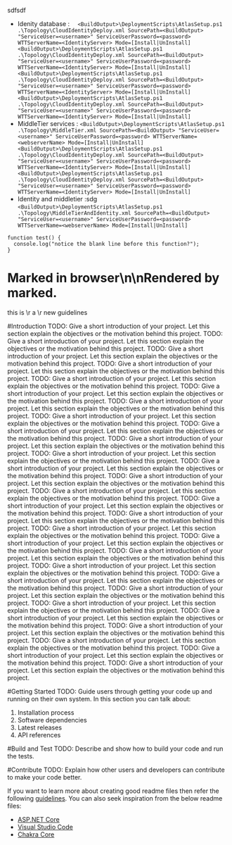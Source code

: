 sdfsdf
* Idenity database :
`  <BuildOutput>\DeploymentScripts\AtlasSetup.ps1 .\Topology\CloudIdentityDeploy.xml SourcePath=<BuildOutput> "ServiceUser=<username>" ServiceUserPassword=<password> WTTServerName=<IdentityServer> Mode=[Install|UnInstall] <BuildOutput>\DeploymentScripts\AtlasSetup.ps1 .\Topology\CloudIdentityDeploy.xml SourcePath=<BuildOutput> "ServiceUser=<username>" ServiceUserPassword=<password> WTTServerName=<IdentityServer> Mode=[Install|UnInstall] <BuildOutput>\DeploymentScripts\AtlasSetup.ps1 .\Topology\CloudIdentityDeploy.xml SourcePath=<BuildOutput> "ServiceUser=<username>" ServiceUserPassword=<password> WTTServerName=<IdentityServer> Mode=[Install|UnInstall] <BuildOutput>\DeploymentScripts\AtlasSetup.ps1 .\Topology\CloudIdentityDeploy.xml SourcePath=<BuildOutput> "ServiceUser=<username>" ServiceUserPassword=<password> WTTServerName=<IdentityServer> Mode=[Install|UnInstall]`
* MiddleTier services : 
`<BuildOutput>\DeploymentScripts\AtlasSetup.ps1 .\Topology\MiddleTier.xml SourcePath=<BuildOutput> "ServiceUser=<username>" ServiceUserPassword=<password> WTTServerName=<webserverName> Mode=[Install|UnInstall]
<BuildOutput>\DeploymentScripts\AtlasSetup.ps1 .\Topology\CloudIdentityDeploy.xml SourcePath=<BuildOutput> "ServiceUser=<username>" ServiceUserPassword=<password> WTTServerName=<IdentityServer> Mode=[Install|UnInstall]
<BuildOutput>\DeploymentScripts\AtlasSetup.ps1 .\Topology\CloudIdentityDeploy.xml SourcePath=<BuildOutput> "ServiceUser=<username>" ServiceUserPassword=<password> WTTServerName=<IdentityServer> Mode=[Install|UnInstall]`
* Identity and middletier :sdg
`<BuildOutput>\DeploymentScripts\AtlasSetup.ps1 .\Topology\MiddleTierAndIdentity.xml SourcePath=<BuildOutput> "ServiceUser=<username>" ServiceUserPassword=<password> WTTServerName=<webserverName> Mode=[Install|UnInstall]`


```
function test() {
  console.log("notice the blank line before this function?");
}
```
# Marked in browser\n\nRendered by **marked**.

this  is \\r a \r new       guidelines

#Introduction 
TODO: Give a        short introduction of your project. Let this section explain the objectives or the motivation behind this project. TODO: Give a        short introduction of your project. Let this section explain the objectives or the motivation behind this project. TODO: Give a        short introduction of your project. Let this section explain the objectives or the motivation behind this project. TODO: Give a        short introduction of your project. Let this section explain the objectives or the motivation behind this project. TODO: Give a        short introduction of your project. Let this section explain the objectives or the motivation behind this project. TODO: Give a        short introduction of your project. Let this section explain the objectives or the motivation behind this project. TODO: Give a        short introduction of your project. Let this section explain the objectives or the motivation behind this project. TODO: Give a        short introduction of your project. Let this section explain the objectives or the motivation behind this project. TODO: Give a        short introduction of your project. Let this section explain the objectives or the motivation behind this project. TODO: Give a        short introduction of your project. Let this section explain the objectives or the motivation behind this project. TODO: Give a        short introduction of your project. Let this section explain the objectives or the motivation behind this project. TODO: Give a        short introduction of your project. Let this section explain the objectives or the motivation behind this project. TODO: Give a        short introduction of your project. Let this section explain the objectives or the motivation behind this project. TODO: Give a        short introduction of your project. Let this section explain the objectives or the motivation behind this project. TODO: Give a        short introduction of your project. Let this section explain the objectives or the motivation behind this project. TODO: Give a        short introduction of your project. Let this section explain the objectives or the motivation behind this project. TODO: Give a        short introduction of your project. Let this section explain the objectives or the motivation behind this project. TODO: Give a        short introduction of your project. Let this section explain the objectives or the motivation behind this project. TODO: Give a        short introduction of your project. Let this section explain the objectives or the motivation behind this project. TODO: Give a        short introduction of your project. Let this section explain the objectives or the motivation behind this project. TODO: Give a        short introduction of your project. Let this section explain the objectives or the motivation behind this project. TODO: Give a        short introduction of your project. Let this section explain the objectives or the motivation behind this project. TODO: Give a        short introduction of your project. Let this section explain the objectives or the motivation behind this project. TODO: Give a        short introduction of your project. Let this section explain the objectives or the motivation behind this project. TODO: Give a        short introduction of your project. Let this section explain the objectives or the motivation behind this project. TODO: Give a        short introduction of your project. Let this section explain the objectives or the motivation behind this project. TODO: Give a        short introduction of your project. Let this section explain the objectives or the motivation behind this project. TODO: Give a        short introduction of your project. Let this section explain the objectives or the motivation behind this project. 

#Getting Started
TODO: Guide users through getting your code up and running on their own system. In this section you can talk about:
1.	Installation process
2.	Software dependencies
3.	Latest releases
4.	API references

#Build and Test
TODO: Describe and show how to build your code and run the tests. 

#Contribute
TODO: Explain how other users and developers can contribute to make your code better. 

If you want to learn more about creating good readme files then refer the following [guidelines](https://www.visualstudio.com/en-us/docs/git/create-a-readme). You can also seek inspiration from the below readme files:
- [ASP.NET Core](https://github.com/aspnet/Home)
- [Visual Studio Code](https://github.com/Microsoft/vscode)
- [Chakra Core](https://github.com/Microsoft/ChakraCore)
